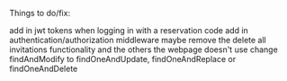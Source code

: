 Things to do/fix:

add in jwt tokens when logging in with a reservation code
add in authentication/authorization middleware
maybe remove the delete all invitations functionality and the others the webpage doesn't use
change findAndModify to findOneAndUpdate, findOneAndReplace or findOneAndDelete
